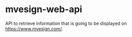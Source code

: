 # mvesign-web-api
API to retrieve information that is going to be displayed on https://www.mvesign.com/.
